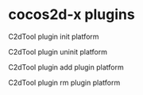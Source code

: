 cocos2d-x plugins
=======
C2dTool plugin init platform	<br/>

C2dTool plugin uninit platform	<br>

C2dTool plugin add plugin platform	<br>

C2dTool plugin rm plugin platform	<br>

